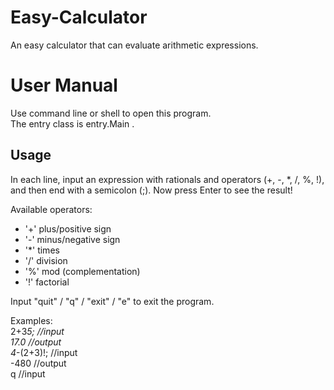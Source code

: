 # Easy-Calculator
An easy calculator that can evaluate arithmetic expressions.

User Manual
====
Use command line or shell to open this program.  
The entry class is entry.Main .  

Usage
----
In each line, input an expression with rationals and operators (+, -, *, /, %, !), and then end with a semicolon (;). Now press Enter to see the result!

Available operators:  
* '+' plus/positive sign  
* '-' minus/negative sign  
* '*' times  
* '/' division  
* '%' mod (complementation)  
* '!' factorial

Input "quit" / "q" / "exit" / "e" to exit the program.

Examples:  
	2+3*5; //input  
	17.0 //output  
	4*-(2+3)!; //input  
	-480 //output  
	q //input

